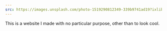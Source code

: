 ```yaml
---
src: https://images.unsplash.com/photo-1519290812349-339b9741ad19?ixlib=rb-0.3.5&s=e76428ba32dc3f0fbc153db08af8e835&auto=format&fit=crop&w=1267&q=80
---
```

This is a website I made with no particular purpose, other than to look cool.